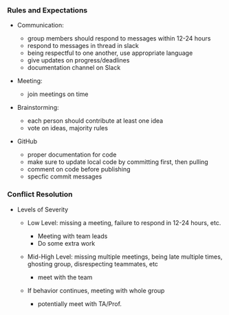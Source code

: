 ### Rules and Expectations 
- Communication:
  - group members should respond to messages within 12-24 hours 
  - respond to messages in thread in slack
  - being respectful to one another, use appropriate language
  - give updates on progress/deadlines
  - documentation channel on Slack

- Meeting: 
  - join meetings on time

- Brainstorming: 
  - each person should contribute at least one idea
  - vote on ideas, majority rules

- GitHub
  - proper documentation for code 
  - make sure to update local code by committing first, then pulling 
  - comment on code before publishing
  - specfic commit messages

### Conflict Resolution 

- Levels of Severity 
  - Low Level: missing a meeting, failure to respond in 12-24 hours, etc.
    - Meeting with team leads
    - Do some extra work 

  - Mid-High Level: missing multiple meetings, being late multiple times, ghosting group, disrespecting teammates, etc
    - meet with the team 
  
  - If behavior continues, meeting with whole group 
    - potentially meet with TA/Prof.
